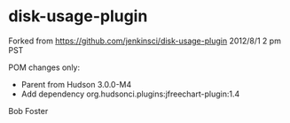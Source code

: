 disk-usage-plugin
=================

Forked from https://github.com/jenkinsci/disk-usage-plugin 2012/8/1 2 pm PST

POM changes only:

 - Parent from Hudson 3.0.0-M4
 - Add dependency org.hudsonci.plugins:jfreechart-plugin:1.4
 
 Bob Foster
